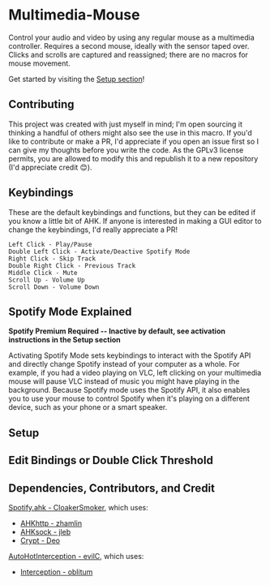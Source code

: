 # Multimedia-Mouse
Control your audio and video by using any regular mouse as a multimedia controller. Requires a second mouse, ideally with the sensor taped over. Clicks and scrolls are captured and reassigned; there are no macros for mouse movement.

Get started by visiting the [Setup section](https://github.com/arimgibson/Multimedia-Mouse#Setup)!

## Contributing
This project was created with just myself in mind; I'm open sourcing it thinking a handful of others might also see the use in this macro. If you'd like to contribute or make a PR, I'd appreciate if you open an issue first so I can give my thoughts before you write the code. As the GPLv3 license permits, you are allowed to modify this and republish it to a new repository (I'd appreciate credit 😊).

## Keybindings
These are the default keybindings and functions, but they can be edited if you know a little bit of AHK. If anyone is interested in making a GUI editor to change the keybindings, I'd really appreciate a PR!

    Left Click - Play/Pause
    Double Left Click - Activate/Deactive Spotify Mode
    Right Click - Skip Track
    Double Right Click - Previous Track
    Middle Click - Mute
    Scroll Up - Volume Up
    Scroll Down - Volume Down

## Spotify Mode Explained
**Spotify Premium Required -- Inactive by default, see activation instructions in the Setup section**

Activating Spotify Mode sets keybindings to interact with the Spotify API and directly change Spotify instead of your computer as a whole. For example, if you had a video playing on VLC, left clicking on your multimedia mouse will pause VLC instead of music you might have playing in the background. Because Spotify mode uses the Spotify API, it also enables you to use your mouse to control Spotify when it's playing on a different device, such as your phone or a smart speaker.

## Setup

## Edit Bindings or Double Click Threshold

## Dependencies, Contributors, and Credit
[Spotify.ahk - CloakerSmoker](https://github.com/CloakerSmoker/Spotify.ahk), which uses:
 - [AHKhttp - zhamlin](https://github.com/zhamlin/AHKhttp)
 - [AHKsock - jleb](https://github.com/jleb/AHKsock)
 - [Crypt - Deo](https://autohotkey.com/board/topic/67155-ahk-l-crypt-ahk-cryptography-class-encryption-hashing/)

[AutoHotInterception - evilC](https://github.com/evilC/AutoHotInterception), which uses:
- [Interception - oblitum](https://github.com/oblitum/Interception) 